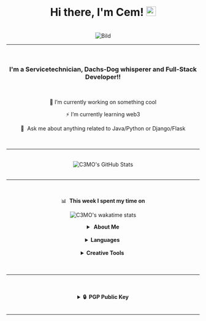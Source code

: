 </center>
<br />
<div id="Title" align="center">
 
  # Hi there, I'm Cem! <img src="https://media.giphy.com/media/hvRJCLFzcasrR4ia7z/giphy.gif" width="25px"></a>
  
</div>


</center>
<br />
<div id="header" align="center">
  <img alt="Bild" src="https://github.com/C3MO/Profile/blob/master/pictures/giphy%20(1).gif"/>
</div>



---
<br />
<div id="description" align="center">
 
### I'm a Servicetechnician, Dachs-Dog whisperer and Full-Stack Developer!!
<br />

 🌱 I’m currently working on something cool 

 ⚡  I’m currently learning web3

 💬 &nbsp;Ask me about anything related to Java/Python or Django/Flask
</div>
<br />

---
<br />

<div id="status" align="center">
<img alt="C3MO's GitHub Stats" src="https://github-readme-stats.vercel.app/api?username=C3MO&show_icons=true&hide_border=false&theme=dracula" />
</a>
   </div>

<br />

---
<br />

<div id="Wakatime" align="center">

📊 &nbsp;**This week I spent my time on**

![C3MO's wakatime stats](https://github-readme-stats.vercel.app/api/wakatime?username=c3mo)</a>

</div>

<div id="more description" align="center">
<details>
  <summary><b>&nbsp;About&nbsp;Me</b></summary>
  <br/>



```
  ____                  ____                      
 / __ \___  ___ ___    / __/__  __ _____________  
/ /_/ / _ \/ -_) _ \  _\ \/ _ \/ // / __/ __/ -_) 
\____/ .__/\__/_//_/ /___/\___/\_,_/_/  \__/\__/  
   _/_/                  __  __   _               
  / __/  _____ ______ __/ /_/ /  (_)__  ___ _     
 / _/| |/ / -_) __/ // / __/ _ \/ / _ \/ _ `/ _ _ 
/___/|___/\__/_/  \_, /\__/_//_/_/_//_/\_, (_|_|_)
                 /___/                /___/       
```
<br />

---

<br />
</details>
<br/>
<details>
  <summary><b>Languages&nbsp;</b></summary>
  <br/>

<br />
<br />

---

<br />
<br />
<img alt="Java" width="26px" src="https://cdn.jsdelivr.net/gh/devicons/devicon/icons/java/java-original.svg" />
<img alt="Python" width="26px" src="https://cdn.jsdelivr.net/gh/devicons/devicon/icons/python/python-original.svg" style="padding-right:10px;" />
<img alt="Flask" width="26px" src="https://cdn.jsdelivr.net/gh/devicons/devicon/icons/flask/flask-original.svg" style="padding-right:10px;" />
<img alt="Django" width="26px" src="https://cdn.jsdelivr.net/gh/devicons/devicon/icons/django/django-original.svg" />
<img alt="HTML5" width="26px" src="https://cdn.jsdelivr.net/gh/devicons/devicon/icons/html5/html5-original.svg" style="padding-right:10px;" />
<img alt="CSS3" width="26px" src="https://cdn.jsdelivr.net/gh/devicons/devicon/icons/css3/css3-original.svg" style="padding-right:10px;" />
<img alt="Sass" width="26px" src="https://cdn.jsdelivr.net/gh/devicons/devicon/icons/sass/sass-original.svg" style="padding-right:10px;" />
<img alt="JavaScript" width="26px" src="https://cdn.jsdelivr.net/gh/devicons/devicon/icons/javascript/javascript-original.svg" style="padding-right:10px;" />
<img alt="Gatsby" width="26px" src="https://cdn.jsdelivr.net/gh/devicons/devicon/icons/gatsby/gatsby-original.svg" style="padding-right:10px;" />
<img alt="Node.js" width="26px" src="https://cdn.jsdelivr.net/gh/devicons/devicon/icons/nodejs/nodejs-original.svg" style="padding-right:10px;" />
<img alt="MongoDB" width="26px" src="https://cdn.jsdelivr.net/gh/devicons/devicon/icons/mongodb/mongodb-original.svg" style="padding-right:10px;" />
<img alt="MySQL" width="26px" src="https://cdn.jsdelivr.net/gh/devicons/devicon/icons/mysql/mysql-original.svg" style="padding-right:10px;" />
<img alt="Bash" width="26px" src="https://cdn.jsdelivr.net/gh/devicons/devicon/icons/bash/bash-original.svg" />
<img alt="Bootstrap" width="26px" src="https://cdn.jsdelivr.net/gh/devicons/devicon/icons/bootstrap/bootstrap-original.svg" />
<img alt="Vue.js" width="26px" src="https://cdn.jsdelivr.net/gh/devicons/devicon/icons/vuejs/vuejs-original.svg" />

<br />

---

<br />
<br />

</details>
<br/>
<details>
  <summary><b>Creative Tools&nbsp;</b></summary>
  <br/>
<br />

---

<br />
<br />
<img alt="Unix" width="26px" src="https://cdn.jsdelivr.net/gh/devicons/devicon/icons/unix/unix-original.svg" style="padding-right:10px;" />
<img alt="Linux" width="26px" src="https://cdn.jsdelivr.net/gh/devicons/devicon/icons/linux/linux-original.svg" />
<img alt="Visual Studio Code" width="26px" src="https://cdn.jsdelivr.net/gh/devicons/devicon/icons/vscode/vscode-original.svg" style="padding-right:10px;" />
<img alt="Vim" width="26px" src="https://cdn.jsdelivr.net/gh/devicons/devicon/icons/vim/vim-original.svg" style="padding-right:10px;" />
<img alt="SSH" width="26px" src="https://cdn.jsdelivr.net/gh/devicons/devicon/icons/ssh/ssh-original.svg" style="padding-right:10px;" />
<img alt="Git" width="26px" src="https://cdn.jsdelivr.net/gh/devicons/devicon/icons/git/git-original.svg" style="padding-right:10px;" />
<img alt="Github" width="26px" src="https://cdn.jsdelivr.net/gh/devicons/devicon/icons/github/github-original.svg" style="padding-right:10px;" />
<img alt="Trello" width="26px" src="https://cdn.jsdelivr.net/gh/devicons/devicon/icons/trello/trello-plain.svg" style="padding-right:10px;" />
<img alt="Haskell" width="26px" src="https://cdn.jsdelivr.net/gh/devicons/devicon/icons/haskell/haskell-original.svg" style="padding-right:10px;" />
<img alt="Jira" width="26px" src="https://cdn.jsdelivr.net/gh/devicons/devicon/icons/jira/jira-original.svg" style="padding-right:10px;" />
<img alt="Adobe Photoshop" width="26px" src="https://cdn.jsdelivr.net/gh/devicons/devicon/icons/photoshop/photoshop-plain.svg" style="padding-right:10px;" />
<img alt="Adobe XD" width="26px" src="https://cdn.jsdelivr.net/gh/devicons/devicon/icons/xd/xd-plain.svg" style="padding-right:10px;" />
<img alt="Illustrator" width="26px" src="https://cdn.jsdelivr.net/gh/devicons/devicon/icons/illustrator/illustrator-plain.svg" style="padding-right:10px;" />

</details>
<br/>
<br />

---

<br />
<br />
<details>
  <summary><b>🔒&nbsp;&nbsp;PGP&nbsp;Public&nbsp;Key</b></summary>
  <br/>

<br/>

```
-----BEGIN PGP PUBLIC KEY BLOCK-----

-----END PGP PUBLIC KEY BLOCK-----
```
<br/>
</details>

<br/>

---

<br/>
</div>
